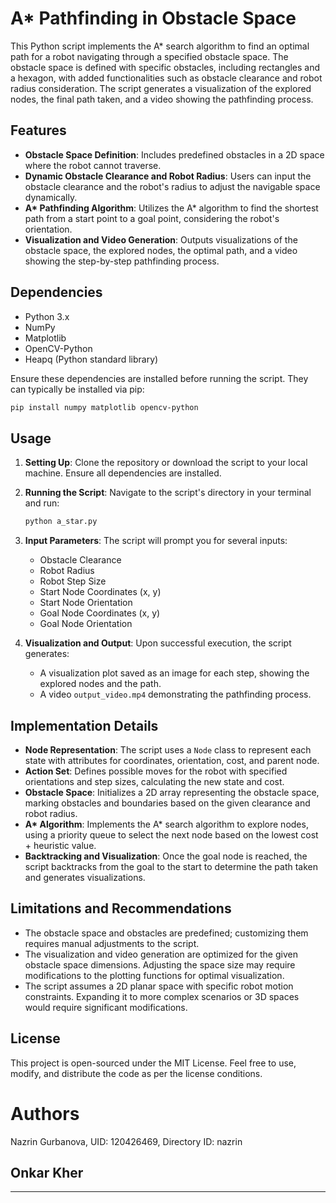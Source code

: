 
# A* Pathfinding in Obstacle Space

This Python script implements the A* search algorithm to find an optimal path for a robot navigating through a specified obstacle space. The obstacle space is defined with specific obstacles, including rectangles and a hexagon, with added functionalities such as obstacle clearance and robot radius consideration. The script generates a visualization of the explored nodes, the final path taken, and a video showing the pathfinding process.

## Features

- **Obstacle Space Definition**: Includes predefined obstacles in a 2D space where the robot cannot traverse.
- **Dynamic Obstacle Clearance and Robot Radius**: Users can input the obstacle clearance and the robot's radius to adjust the navigable space dynamically.
- **A\* Pathfinding Algorithm**: Utilizes the A* algorithm to find the shortest path from a start point to a goal point, considering the robot's orientation.
- **Visualization and Video Generation**: Outputs visualizations of the obstacle space, the explored nodes, the optimal path, and a video showing the step-by-step pathfinding process.

## Dependencies

- Python 3.x
- NumPy
- Matplotlib
- OpenCV-Python
- Heapq (Python standard library)

Ensure these dependencies are installed before running the script. They can typically be installed via pip:

```sh
pip install numpy matplotlib opencv-python
```

## Usage

1. **Setting Up**: Clone the repository or download the script to your local machine. Ensure all dependencies are installed.

2. **Running the Script**: Navigate to the script's directory in your terminal and run:

    ```sh
    python a_star.py
    ```

3. **Input Parameters**: The script will prompt you for several inputs:
   - Obstacle Clearance
   - Robot Radius
   - Robot Step Size
   - Start Node Coordinates (x, y)
   - Start Node Orientation
   - Goal Node Coordinates (x, y)
   - Goal Node Orientation

4. **Visualization and Output**: Upon successful execution, the script generates:
   - A visualization plot saved as an image for each step, showing the explored nodes and the path.
   - A video `output_video.mp4` demonstrating the pathfinding process.

## Implementation Details

- **Node Representation**: The script uses a `Node` class to represent each state with attributes for coordinates, orientation, cost, and parent node.
- **Action Set**: Defines possible moves for the robot with specified orientations and step sizes, calculating the new state and cost.
- **Obstacle Space**: Initializes a 2D array representing the obstacle space, marking obstacles and boundaries based on the given clearance and robot radius.
- **A\* Algorithm**: Implements the A* search algorithm to explore nodes, using a priority queue to select the next node based on the lowest cost + heuristic value.
- **Backtracking and Visualization**: Once the goal node is reached, the script backtracks from the goal to the start to determine the path taken and generates visualizations.

## Limitations and Recommendations

- The obstacle space and obstacles are predefined; customizing them requires manual adjustments to the script.
- The visualization and video generation are optimized for the given obstacle space dimensions. Adjusting the space size may require modifications to the plotting functions for optimal visualization.
- The script assumes a 2D planar space with specific robot motion constraints. Expanding it to more complex scenarios or 3D spaces would require significant modifications.

## License

This project is open-sourced under the MIT License. Feel free to use, modify, and distribute the code as per the license conditions.

# Authors
Nazrin Gurbanova, UID: 120426469, Directory ID: nazrin
## Onkar Kher  

---

